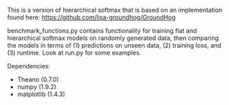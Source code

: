 This is a version of hierarchical softmax that is based on an implementation found here: https://github.com/lisa-groundhog/GroundHog

benchmark_functions.py contains functionality for training flat and hierarchical softmax models on randomly generated data, then comparing the models in terms of (1) predictions on unseen data, (2) training loss, and (3) runtime. Look at run.py for some examples. 

Dependencies:

- Theano (0.7.0)
- numpy (1.9.2)
- matplotlib (1.4.3)
